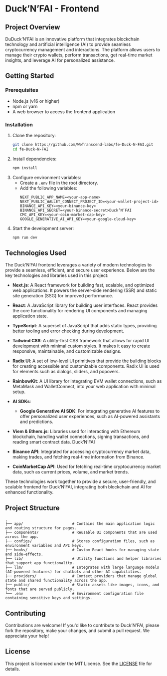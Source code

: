 # Duck’N’FAI - Frontend

## Project Overview

DuDuck’N’FAI is an innovative platform that integrates blockchain technology and artificial intelligence (AI) to provide seamless cryptocurrency management and interactions. The platform allows users to manage their crypto wallets, perform transactions, get real-time market insights, and leverage AI for personalized assistance.

## Getting Started

### Prerequisites

- Node.js (v16 or higher)
- npm or yarn
- A web browser to access the frontend application

### Installation

1. Clone the repository:
   ```bash
   git clone https://github.com/WeTranscend-labs/fe-Duck-N-FAI.git
   cd fe-Duck-N-FAI
   ```
2. Install dependencies:
   ```bash
   npm install
   ```
3. Configure environment variables:
   - Create a `.env` file in the root directory.
   - Add the following variables:
     ```env
     NEXT_PUBLIC_APP_NAME=<your-app-name>
     NEXT_PUBLIC_WALLET_CONNECT_PROJECT_ID=<your-wallet-project-id>
     BINANCE_API_KEY=<your-binance-key>
     BINANCE_API_SECRET=<your-binance-secret>Duck’N’FAI
     CMC_API_KEY=<your-coin-market-cap-key>
     GOOGLE_GENERATIVE_AI_API_KEY=<your-google-cloud-key>
     ```
4. Start the development server:
   ```bash
   npm run dev
   ```

## Technologies Used

The Duck’N’FAI frontend leverages a variety of modern technologies to provide a seamless, efficient, and secure user experience. Below are the key technologies and libraries used in this project:

- **Next.js**: A React framework for building fast, scalable, and optimized web applications. It powers the server-side rendering (SSR) and static site generation (SSG) for improved performance.
- **React**: A JavaScript library for building user interfaces. React provides the core functionality for rendering UI components and managing application state.
- **TypeScript**: A superset of JavaScript that adds static types, providing better tooling and error checking during development.
- **Tailwind CSS**: A utility-first CSS framework that allows for rapid UI development with minimal custom styles. It makes it easy to create responsive, maintainable, and customizable designs.

- **Radix UI**: A set of low-level UI primitives that provide the building blocks for creating accessible and customizable components. Radix UI is used for elements such as dialogs, sliders, and popovers.
- **RainbowKit**: A UI library for integrating EVM wallet connections, such as MetaMask and WalletConnect, into your web application with minimal setup.
- **AI SDKs**:

  - **Google Generative AI SDK**: For integrating generative AI features to offer personalized user experiences, such as AI-powered assistants and predictions.

- **Viem & Ethers.js**: Libraries used for interacting with Ethereum blockchain, handling wallet connections, signing transactions, and reading smart contract data.
  Duck’N’FAI
- **Binance API**: Integrated for accessing cryptocurrency market data, making trades, and fetching real-time information from Binance.

- **CoinMarketCap API**: Used for fetching real-time cryptocurrency market data, such as current prices, volume, and market trends.

These technologies work together to provide a secure, user-friendly, and scalable frontend for Duck’N’FAI, integrating both blockchain and AI for enhanced functionality.

## Project Structure

```
.
├── app/                      # Contains the main application logic and routing structure for pages.
├── components/               # Reusable UI components that are used across the app.
├── configs/                  # Stores configuration files, such as environment variables and API keys.
├── hooks/                    # Custom React hooks for managing state and side-effects.
├── lib/                      # Utility functions and helper libraries that support app functionality.
├── llm/                      # Integrates with large language models (AI-powered features) for chatbots and other AI capabilities.
├── providers/                # Context providers that manage global state and shared functionality across the app.
├── public/                   # Static assets like images, icons, and fonts that are served publicly.
└── .env                      # Environment configuration file containing sensitive keys and settings.
```

## Contributing

Contributions are welcome! If you'd like to contribute to Duck’N’FAI, please fork the repository, make your changes, and submit a pull request. We appreciate your help!

## License

This project is licensed under the MIT License. See the [LICENSE](./LICENSE) file for details.
